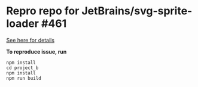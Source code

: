 # Repro repo for JetBrains/svg-sprite-loader #461
[See here for details](https://github.com/JetBrains/svg-sprite-loader/issues/461)

**To reproduce issue, run**
```
npm install
cd project_b
npm install
npm run build
```